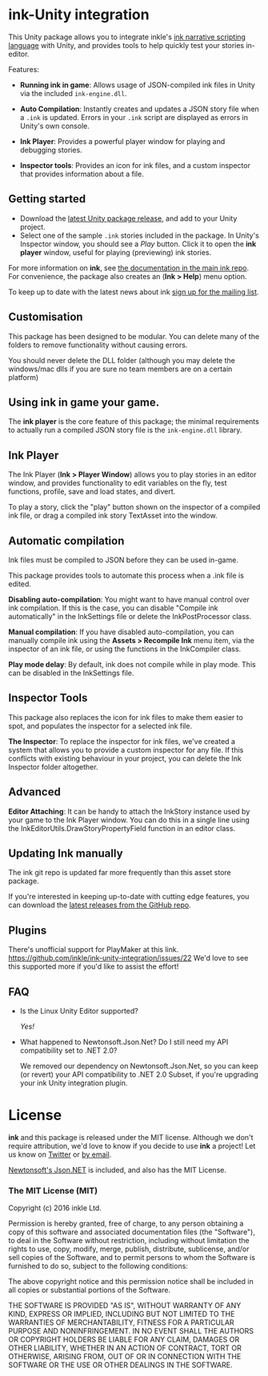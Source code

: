 # ink-Unity integration

This Unity package allows you to integrate inkle's [ink narrative scripting language](http://www.inklestudios.com/ink) with Unity, and provides tools to help quickly test your stories in-editor.

Features:

 - **Running ink in game**: Allows usage of JSON-compiled ink files in Unity via the included `ink-engine.dll`.

 - **Auto Compilation**: Instantly creates and updates a JSON story file when a `.ink` is updated. Errors in your `.ink` script are displayed as errors in Unity's own console.
 	
 - **Ink Player**: Provides a powerful player window for playing and debugging stories.
 	
 - **Inspector tools**: Provides an icon for ink files, and a custom inspector that provides information about a file.


## Getting started

* Download the [latest Unity package release](https://github.com/inkle/ink/releases), and add to your Unity project.
* Select one of the sample `.ink` stories included in the package. In Unity's Inspector window, you should see a *Play* button. Click it to open the **ink player** window, useful for playing (previewing) ink stories.

For more information on **ink**, see [the documentation in the main ink repo](https://github.com/inkle/ink). For convenience, the package also creates an (**Ink > Help**) menu option.

To keep up to date with the latest news about ink [sign up for the mailing list](http://www.inklestudios.com/ink#signup).

## Customisation

This package has been designed to be modular. You can delete many of the folders to remove functionality without causing errors.

You should never delete the DLL folder (although you may delete the windows/mac dlls if you are sure no team members are on a certain platform)

## Using ink in game your game. 

The **ink player** is the core feature of this package; the minimal requirements to actually run a compiled JSON story file is the `ink-engine.dll` library.

## Ink Player

The Ink Player (**Ink > Player Window**) allows you to play stories in an editor window, and provides functionality to edit variables on the fly, test functions, profile, save and load states, and divert.

To play a story, click the "play" button shown on the inspector of a compiled ink file, or drag a compiled ink story TextAsset into the window.

## Automatic compilation
	
Ink files must be compiled to JSON before they can be used in-game. 
	
This package provides tools to automate this process when a .ink file is edited. 

**Disabling auto-compilation**: You might want to have manual control over ink compilation. If this is the case, you can disable "Compile ink automatically" in the InkSettings file or delete the InkPostProcessor class.

**Manual compilation**: If you have disabled auto-compilation, you can manually compile ink using the **Assets > Recompile Ink** menu item, via the inspector of an ink file, or using the functions in the InkCompiler class.

**Play mode delay**: By default, ink does not compile while in play mode. This can be disabled in the InkSettings file.

## Inspector Tools

This package also replaces the icon for ink files to make them easier to spot, and populates the inspector for a selected ink file.

**The Inspector**: To replace the inspector for ink files, we've created a system that allows you to provide a custom inspector for any file. If this conflicts with existing behaviour in your project, you can delete the Ink Inspector folder altogether.

## Advanced

**Editor Attaching**: It can be handy to attach the InkStory instance used by your game to the Ink Player window. You can do this in a single line using the InkEditorUtils.DrawStoryPropertyField function in an editor class.

## Updating Ink manually

The ink git repo is updated far more frequently than this asset store package. 

If you're interested in keeping up-to-date with cutting edge features, you can download the [latest releases from the GitHub repo](https://github.com/inkle/ink/releases).

## Plugins

There's unofficial support for PlayMaker at this link. 
https://github.com/inkle/ink-unity-integration/issues/22
We'd love to see this supported more if you'd like to assist the effort!

## FAQ

* Is the Linux Unity Editor supported?

  *Yes!*
  
* What happened to Newtonsoft.Json.Net? Do I still need my API compatibility set to .NET 2.0?

  We removed our dependency on Newtonsoft.Json.Net, so you can keep (or revert) your API compatibility to .NET 2.0 Subset, if you're upgrading your ink Unity integration plugin.

# License

**ink** and this package is released under the MIT license. Although we don't require attribution, we'd love to know if you decide to use **ink** a project! Let us know on [Twitter](http://www.twitter.com/inkleStudios) or [by email](mailto:info@inklestudios.com).

[Newtonsoft's Json.NET](http://www.newtonsoft.com/json) is included, and also has the MIT License.

### The MIT License (MIT)
Copyright (c) 2016 inkle Ltd.

Permission is hereby granted, free of charge, to any person obtaining a copy of this software and associated documentation files (the "Software"), to deal in the Software without restriction, including without limitation the rights to use, copy, modify, merge, publish, distribute, sublicense, and/or sell copies of the Software, and to permit persons to whom the Software is furnished to do so, subject to the following conditions:

The above copyright notice and this permission notice shall be included in all copies or substantial portions of the Software.

THE SOFTWARE IS PROVIDED "AS IS", WITHOUT WARRANTY OF ANY KIND, EXPRESS OR IMPLIED, INCLUDING BUT NOT LIMITED TO THE WARRANTIES OF MERCHANTABILITY, FITNESS FOR A PARTICULAR PURPOSE AND NONINFRINGEMENT. IN NO EVENT SHALL THE AUTHORS OR COPYRIGHT HOLDERS BE LIABLE FOR ANY CLAIM, DAMAGES OR OTHER LIABILITY, WHETHER IN AN ACTION OF CONTRACT, TORT OR OTHERWISE, ARISING FROM, OUT OF OR IN CONNECTION WITH THE SOFTWARE OR THE USE OR OTHER DEALINGS IN THE SOFTWARE.
